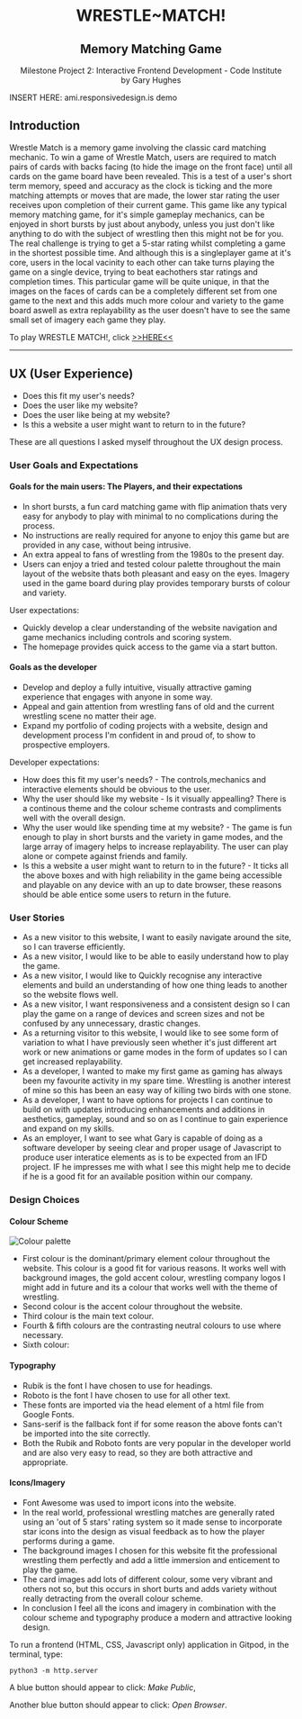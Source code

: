 <div align="center">
    <h1>WRESTLE~MATCH!</h1>
    <h2>Memory Matching Game</h2>
    Milestone Project 2: Interactive Frontend Development - Code Institute<br>
    by Gary Hughes
</div>

INSERT HERE: ami.responsivedesign.is demo

## Introduction

Wrestle Match is a memory game involving the classic card matching mechanic. To win a game of Wrestle Match, 
users are required to match pairs of cards with backs facing (to hide the image on the front face) until all cards on the game
board have been revealed. This is a test of a user's short term memory, speed and accuracy as the clock is ticking and the 
more matching attempts or moves that are made, the lower star rating the user receives upon completion of their current game.
This game like any typical memory matching game, for it's simple gameplay mechanics, can be enjoyed in short bursts by just 
about anybody, unless you just don't like anything to do with the subject of wrestling then this might not be for you. The 
real challenge is trying to get a 5-star rating whilst completing a game in the shortest possible time. And although this is 
a singleplayer game at it's core, users in the local vacinity to each other can take turns playing the game on a single 
device, trying to beat eachothers star ratings and completion times. This particular game will be quite unique, in that the 
images on the faces of cards can be a completely different set from one game to the next and this adds much more colour and 
variety to the game board aswell as extra replayability as the user doesn't have to see the same small set of imagery each 
game they play.

To play WRESTLE MATCH!, click [>>HERE<<](https://gazroh87.github.io/wrestle-match/)
___

## UX (User Experience)

- Does this fit my user's needs? 
- Does the user like my website?
- Does the user like being at my website?
- Is this a website a user might want to return to in the future?

These are all questions I asked myself throughout the UX design process.

### User Goals and Expectations

#### Goals for the main users: The Players, and their expectations

- In short bursts, a fun card matching game with flip animation thats very easy for anybody to play with minimal to no 
complications during the process.
- No instructions are really required for anyone to enjoy this game but are provided in any case, without being intrusive.
- An extra appeal to fans of wrestling from the 1980s to the present day.
- Users can enjoy a tried and tested colour palette throughout the main layout of the website thats both pleasant and easy 
on the eyes. Imagery used in the game board during play provides temporary bursts of colour and variety.

User expectations:

- Quickly develop a clear understanding of the website navigation and game mechanics including controls and scoring system.
- The homepage provides quick access to the game via a start button.

#### Goals as the developer

- Develop and deploy a fully intuitive, visually attractive gaming experience that engages with anyone in some way.
- Appeal and gain attention from wrestling fans of old and the current wrestling scene no matter their age.
- Expand my portfolio of coding projects with a website, design and development process I'm confident in and proud of, to 
show to prospective employers.

Developer expectations:

- How does this fit my user's needs? - The controls,mechanics and interactive elements should be obvious to the user.
- Why the user should like my website - Is it visually appealling? There is a continous theme and the colour scheme 
contrasts and compliments well with the overall design.
- Why the user would like spending time at my website? - The game is fun enough to play in short bursts and the variety in 
game modes, and the large array of imagery helps to increase replayability. The user can play alone or compete against friends 
and family.
- Is this a website a user might want to return to in the future? - It ticks all the above boxes and with high reliability
in the game being accessible and playable on any device with an up to date browser, these reasons should be able entice some 
users to return in the future.

### User Stories

- As a new visitor to this website, I want to easily navigate around the site, so I can traverse efficiently.
- As a new visitor, I would like to be able to easily understand how to play the game.
- As a new visitor, I would like to Quickly recognise any interactive elements and build an understanding of how one thing 
leads to another so the website flows well.
- As a new visitor, I want responsiveness and a consistent design so I can play the game on a range of devices and screen 
sizes and not be confused by any unnecessary, drastic changes.
- As a returning visitor to this website, I would like to see some form of variation to what I have previously seen whether 
it's just different art work or new animations or game modes in the form of updates so I can get increased replayability.
- As a developer, I wanted to make my first game as gaming has always been my favourite activity in my spare time. Wrestling 
is another interest of mine so this has been an easy way of killing two birds with one stone.
- As a developer, I want to have options for projects I can continue to build on with updates introducing enhancements and 
additions in aesthetics, gameplay, sound and so on as I continue to gain experience and expand on my skills.
- As an employer, I want to see what Gary is capable of doing as a software developer by seeing clear and proper usage of 
Javascript to produce user interatice elements as is to be expected from an IFD project. IF he impresses me with what I see 
this might help me to decide if he is a good fit for an available position within our company.

### Design Choices

#### Colour Scheme

![Colour palette](https://github.com/Gazroh87/wrestle-match/assets/images/readme/colour-scheme.png)

- First colour is the dominant/primary element colour throughout the website. This colour is a good fit for various reasons. 
It works well with background images, the gold accent colour, wrestling company logos I might add in 
future and its a colour that works well with the theme of wrestling.
- Second colour is the accent colour throughout the website.
- Third colour is the main text colour.
- Fourth & fifth colours are the contrasting neutral colours to use where necessary.
- Sixth colour:

#### Typography

- Rubik is the font I have chosen to use for headings.
- Roboto is the font I have chosen to use for all other text.
- These fonts are imported via the head element of a html file from Google Fonts.
- Sans-serif is the fallback font if for some reason the above fonts can't be imported into the site correctly.
- Both the Rubik and Roboto fonts are very popular in the developer world and are also very easy to read, so they are both
attractive and appropriate. 

#### Icons/Imagery

- Font Awesome was used to import icons into the website.
- In the real world, professional wrestling matches are generally rated using an 'out of 5 stars' rating system so it made 
sense to incorporate star icons into the design as visual feedback as to how the player performs during a game.
- The background images I chosen for this website fit the professional wrestling them perfectly and add a little immersion
and enticement to play the game.
- The card images add lots of different colour, some very vibrant and others not so, but this occurs in short burts and adds
variety without really detracting from the overall colour scheme.
- In conclusion I feel all the icons and imagery in combination with the colour scheme and typography produce a modern and
attractive looking design.


















To run a frontend (HTML, CSS, Javascript only) application in Gitpod, in the terminal, type:

`python3 -m http.server`

A blue button should appear to click: *Make Public*,

Another blue button should appear to click: *Open Browser*.
